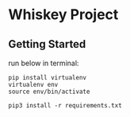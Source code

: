 # Whiskey Project

## Getting Started
run below in terminal:
```
pip install virtualenv
virtualenv env
source env/bin/activate

pip3 install -r requirements.txt
```
